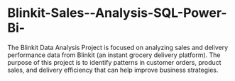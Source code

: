 # Blinkit-Sales--Analysis-SQL-Power-Bi-
The Blinkit Data Analysis Project is focused on analyzing sales and delivery performance data from Blinkit (an instant grocery delivery platform). The purpose of this project is to identify patterns in customer orders, product sales, and delivery efficiency that can help improve business strategies. 

